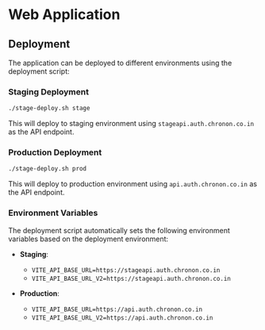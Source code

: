 # Web Application

## Deployment

The application can be deployed to different environments using the deployment script:

### Staging Deployment
```bash
./stage-deploy.sh stage
```
This will deploy to staging environment using `stageapi.auth.chronon.co.in` as the API endpoint.

### Production Deployment
```bash
./stage-deploy.sh prod
```
This will deploy to production environment using `api.auth.chronon.co.in` as the API endpoint.

### Environment Variables
The deployment script automatically sets the following environment variables based on the deployment environment:

- **Staging**: 
  - `VITE_API_BASE_URL=https://stageapi.auth.chronon.co.in`
  - `VITE_API_BASE_URL_V2=https://stageapi.auth.chronon.co.in`

- **Production**:
  - `VITE_API_BASE_URL=https://api.auth.chronon.co.in`
  - `VITE_API_BASE_URL_V2=https://api.auth.chronon.co.in`